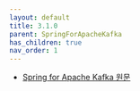 ```yaml
---
layout: default
title: 3.1.0
parent: SpringForApacheKafka
has_children: true
nav_order: 1
---
```


- [Spring for Apache Kafka 원문](https://docs.spring.io/spring-kafka/reference/index.html)
